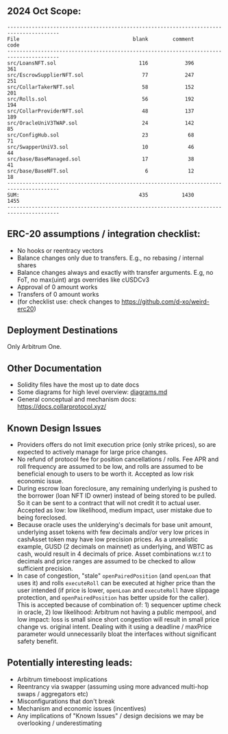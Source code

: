 ## 2024 Oct Scope:

```
---------------------------------------------------------------------------------------
File                                     blank        comment           code
---------------------------------------------------------------------------------------
src/LoansNFT.sol                           116            396            361
src/EscrowSupplierNFT.sol                   77            247            251
src/CollarTakerNFT.sol                      58            152            201
src/Rolls.sol                               56            192            194
src/CollarProviderNFT.sol                   48            137            189
src/OracleUniV3TWAP.sol                     24            142             85
src/ConfigHub.sol                           23             68             71
src/SwapperUniV3.sol                        10             46             44
src/base/BaseManaged.sol                    17             38             41
src/base/BaseNFT.sol                         6             12             18
---------------------------------------------------------------------------------------
SUM:                                       435           1430           1455
---------------------------------------------------------------------------------------
```

## ERC-20 assumptions / integration checklist: 
- No hooks or reentracy vectors
- Balance changes only due to transfers. E.g., no rebasing / internal shares
- Balance changes always and exactly with transfer arguments. E.g, no FoT, no max(uint) args overrides like cUSDCv3
- Approval of 0 amount works
- Transfers of 0 amount works
- (for checklist use: check changes to https://github.com/d-xo/weird-erc20)

## Deployment Destinations
Only Arbitrum One.

## Other Documentation
- Solidity files have the most up to date docs
- Some diagrams for high level overview: [diagrams.md](diagrams.md) 
- General conceptual and mechanism docs: https://docs.collarprotocol.xyz/

## Known Design Issues
- Providers offers do not limit execution price (only strike prices), so are expected to actively manage for large price changes.
- No refund of protocol fee for position cancellations / rolls. Fee APR and roll frequency are assumed to be low, and rolls are assumed to be beneficial enough to users to be worth it. Accepted as low risk economic issue.
- During escrow loan foreclosure, any remaining underlying is pushed to the borrower (loan NFT ID owner) instead of being stored to be pulled. So it can be sent to a contract that will not credit it to actual user. Accepted as low: low likelihood, medium impact, user mistake due to being foreclosed.
- Because oracle uses the unlderying's decimals for base unit amount, underlying asset tokens with few decimals and/or very low prices in cashAsset token may have low precision prices. As a unrealistic example, GUSD (2 decimals on mainnet) as underlying, and WBTC as cash, would result in 4 decimals of price. Asset combinations w.r.t to decimals and price ranges are assumed to be checked to allow sufficient precision.
- In case of congestion, "stale" `openPairedPosition` (and `openLoan` that uses it) and rolls `executeRoll` can be executed at higher price than the user intended (if price is lower, `openLoan` and `executeRoll` have slippage protection, and `openPairedPosition` has better upside for the caller). This is accepted because of combination of: 1) sequencer uptime check in oracle, 2) low likelihood: Arbitrum not having a public mempool, and low impact: loss is small since short congestion will result in small price change vs. original intent. Dealing with it using a deadline / maxPrice parameter would unnecessarily bloat the interfaces without significant safety benefit. 

## Potentially interesting leads:
- Arbitrum timeboost implications
- Reentrancy via swapper (assuming using more advanced multi-hop swaps / aggregators etc)
- Misconfigurations that don't break
- Mechanism and economic issues (incentives)
- Any implications of "Known Issues" / design decisions we may be overlooking / underestimating  
